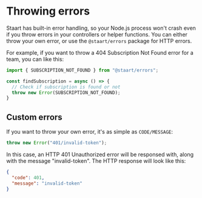 # Throwing errors

Staart has built-in error handling, so your Node.js process won't crash even if you throw errors in your controllers or helper functions. You can either throw your own error, or use the `@staart/errors` package for HTTP errors.

For example, if you want to throw a 404 Subscription Not Found error for a team, you can like this:

```ts
import { SUBSCRIPTION_NOT_FOUND } from "@staart/errors";

const findSubscription = async () => {
  // Check if subscription is found or not
  throw new Error(SUBSCRIPTION_NOT_FOUND);
}
```

## Custom errors

If you want to throw your own error, it's as simple as `CODE/MESSAGE`:

```ts
throw new Error("401/invalid-token");
```

In this case, an HTTP 401 Unauthorized error will be responsed with, along with the message "invalid-token". The HTTP response will look like this:

```json
{
  "code": 401,
  "message": "invalid-token"
}
```
